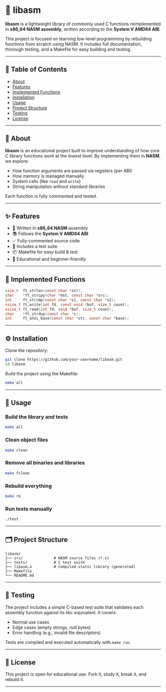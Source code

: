# 🧠 libasm

**libasm** is a lightweight library of commonly used C functions reimplemented in **x86_64 NASM assembly**, written according to the **System V AMD64 ABI**.

This project is focused on learning low-level programming by rebuilding functions from scratch using NASM. It includes full documentation, thorough testing, and a Makefile for easy building and testing.

---

## 📌 Table of Contents

- [About](#about)
- [Features](#features)
- [Implemented Functions](#implemented-functions)
- [Installation](#installation)
- [Usage](#usage)
- [Project Structure](#project-structure)
- [Testing](#testing)
- [License](#license)

---

## 📖 About

**libasm** is an educational project built to improve understanding of how core C library functions work at the lowest level. By implementing them in **NASM**, we explore:

- How function arguments are passed via registers (per ABI)
- How memory is managed manually
- System calls (like `read` and `write`)
- String manipulation without standard libraries

Each function is fully commented and tested.

---

## ✨ Features

- 🔧 Written in **x86_64 NASM** assembly
- 📚 Follows the **System V AMD64 ABI**
- ✅ Fully-commented source code
- 🧪 Includes a test suite
- 📦 Makefile for easy build & test
- 🧠 Educational and beginner-friendly

---

## 🧩 Implemented Functions

```c
size_t  ft_strlen(const char *str);
char    *ft_strcpy(char *dst, const char *src);
int     ft_strcmp(const char *s1, const char *s2);
ssize_t ft_write(int fd, const void *buf, size_t count);
ssize_t ft_read(int fd, void *buf, size_t count);
char    *ft_strdup(const char *s);
int     ft_atoi_base(const char *str, const char *base);
```

---

## ⚙️ Installation

Clone the repository:

```bash
git clone https://github.com/your-username/libasm.git
cd libasm
```

Build the project using the Makefile:

```bash
make all
```

---

## 🚀 Usage

### Build the library and tests

```bash
make all
```

### Clean object files

```bash
make clean
```

### Remove all binaries and libraries

```bash
make fclean
```

### Rebuild everything

```bash
make re
```

### Run tests manually

```bash
./test
```

---

## 🗂️ Project Structure

```
libasm/
├── src/              # NASM source files (*.s)
├── tests/            # C test suite
├── libasm.a          # Compiled static library (generated)
├── Makefile
└── README.md
```

---

## 🧪 Testing

The project includes a simple C-based test suite that validates each assembly function against its libc equivalent. It covers:

- Normal use cases
- Edge cases (empty strings, null bytes)
- Error handling (e.g., invalid file descriptors)

Tests are compiled and executed automatically with `make run`.

---

## 📄 License

This project is open for educational use. Fork it, study it, break it, and rebuild it.

---
